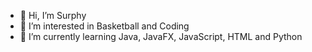 - 👋 Hi, I’m Surphy
- 👀 I’m interested in Basketball and Coding
- 🌱 I’m currently learning Java, JavaFX, JavaScript, HTML and Python

<!---
SurphyMurphy/SurphyMurphy is a ✨ special ✨ repository because its `README.md` (this file) appears on your GitHub profile.
You can click the Preview link to take a look at your changes.
--->
